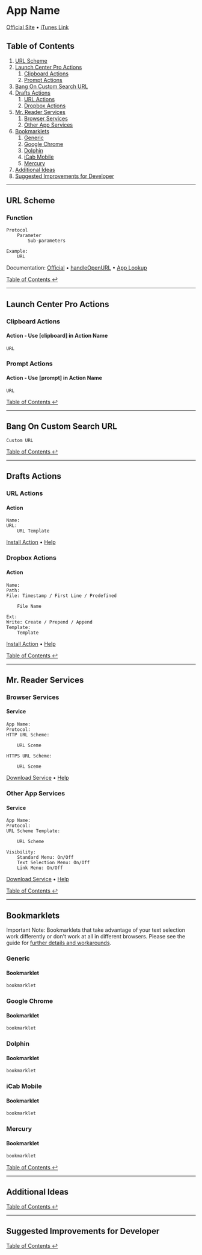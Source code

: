 # App Name

[Official Site](Link) • [iTunes Link](Link)

## Table of Contents

1. [URL Scheme](#url-scheme)
1. [Launch Center Pro Actions](#launch-center-pro-actions)
    1. [Clipboard Actions](#clipboard-actions)
    1. [Prompt Actions](#prompt-actions)
1. [Bang On Custom Search URL](#bang-on-custom-search-url)
1. [Drafts Actions](#drafts-actions)
    1. [URL Actions](#url-actions)
    1. [Dropbox Actions](#dropbox-actions)
1. [Mr. Reader Services](#mr-reader-services)
    1. [Browser Services](#browser-services)
    1. [Other App Services](#other-app-services)
1. [Bookmarklets](#bookmarklets)
    1. [Generic](#generic)
    1. [Google Chrome](#google-chrome)
    1. [Dolphin](#dolphin)
    1. [iCab Mobile](#icab-mobile)
    1. [Mercury](#mercury)
1. [Additional Ideas](#additional-ideas)
1. [Suggested Improvements for Developer](#suggested-improvements-for-developer)

---

## URL Scheme

### Function

    Protocol
        Parameter
            Sub-parameters
        
    Example:
    	URL

Documentation: [Official](Link) • [handleOpenURL](Link) • [App Lookup](Link)

[Table of Contents ↩](#table-of-contents)

---

## Launch Center Pro Actions

### Clipboard Actions

#### Action - Use \[clipboard\] in Action Name

    URL

### Prompt Actions

#### Action - Use \[prompt\] in Action Name

    URL

[Table of Contents ↩](#table-of-contents)

---

## Bang On Custom Search URL

    Custom URL

[Table of Contents ↩](#table-of-contents)

---

## Drafts Actions

### URL Actions

#### Action

    Name:
    URL:
        URL Template

[Install Action](URL) • [Help](guide.md#installing-drafts-actions)

### Dropbox Actions

#### Action

    Name:
    Path: 
    File: Timestamp / First Line / Predefined

        File Name

    Ext: 
    Write: Create / Prepend / Append
    Template:
        Template

[Install Action](URL) • [Help](guide.md#installing-drafts-actions)

[Table of Contents ↩](#table-of-contents)

---

## Mr. Reader Services

### Browser Services

#### Service

    App Name:
    Protocol:
    HTTP URL Scheme:

        URL Sceme

    HTTPS URL Scheme:

        URL Sceme

[Download Service](https://github.com/christopherdwhite/iosWorkflows/raw/master/mrreader-services/FILENAME.mrreaderbrowserconf) • [Help](guide.md#installing-mr-reader-browser-and-other-app-services)

### Other App Services

#### Service

    App Name:
    Protocol:
    URL Scheme Template:

        URL Scheme
    
    Visibility:
        Standard Menu: On/Off
        Text Selection Menu: On/Off
        Link Menu: On/Off

[Download Service](https://github.com/christopherdwhite/iosWorkflows/raw/master/mrreader-services/FILENAME.mrreaderappconf) • [Help](guide.md#installing-mr-reader-browser-and-other-app-services)

[Table of Contents ↩](#table-of-contents)

---

## Bookmarklets

Important Note: Bookmarklets that take advantage of your text selection work differently or don't work at all in different browsers. Please see the guide for [further details and workarounds](guide.md#bookmarklet-limitations-for-selected-text-in-different-browsers).

### Generic

#### Bookmarklet

```javascript
bookmarklet
```

### Google Chrome

#### Bookmarklet

```javascript
bookmarklet
```

### Dolphin

#### Bookmarklet

```javascript
bookmarklet
```

### iCab Mobile

#### Bookmarklet

```javascript
bookmarklet
```

### Mercury

#### Bookmarklet

```javascript
bookmarklet
```

[Table of Contents ↩](#table-of-contents)

---

## Additional Ideas



[Table of Contents ↩](#table-of-contents)

---

## Suggested Improvements for Developer



[Table of Contents ↩](#table-of-contents)